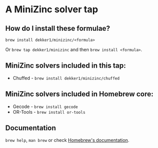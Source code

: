 # A MiniZinc solver tap

## How do I install these formulae?

`brew install dekker1/minizinc/<formula>`

Or `brew tap dekker1/minizinc` and then `brew install <formula>`.

## MiniZinc solvers included in this tap:

- Chuffed - `brew install dekker1/minizinc/chuffed`

## MiniZinc solvers included in Homebrew core:

- Gecode - `brew install gecode`
- OR-Tools - `brew install or-tools`

## Documentation

`brew help`, `man brew` or check [Homebrew's documentation](https://docs.brew.sh).
